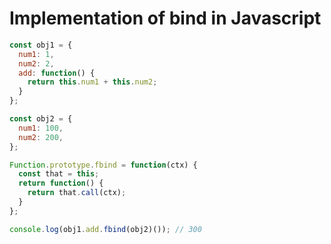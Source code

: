 # Implementation of bind in Javascript

```js
const obj1 = {
  num1: 1,
  num2: 2,
  add: function() {
    return this.num1 + this.num2;
  }
};

const obj2 = {
  num1: 100,
  num2: 200,
};

Function.prototype.fbind = function(ctx) {
  const that = this;
  return function() {
    return that.call(ctx);
  }
};

console.log(obj1.add.fbind(obj2)()); // 300
```

&nbsp;
